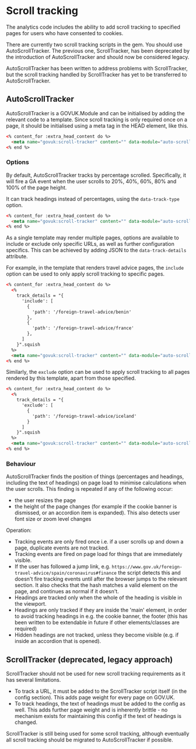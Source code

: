 # Scroll tracking

The analytics code includes the ability to add scroll tracking to specified pages for users who have consented to cookies.

There are currently two scroll tracking scripts in the gem. You should use AutoScrollTracker. The previous one, ScrollTracker, has been deprecated by the introduction of AutoScrollTracker and should now be considered legacy.

AutoScrollTracker has been written to address problems with ScrollTracker, but the scroll tracking handled by ScrollTracker has yet to be transferred to AutoScrollTracker.

## AutoScrollTracker

AutoScrollTracker is a GOVUK.Module and can be initialised by adding the relevant code to a template. Since scroll tracking is only required once on a page, it should be initialised using a meta tag in the HEAD element, like this.

```html
<% content_for :extra_head_content do %>
  <meta name="govuk:scroll-tracker" content="" data-module="auto-scroll-tracker"/>
<% end %>
```

### Options

By default, AutoScrollTracker tracks by percentage scrolled. Specifically, it will fire a GA event when the user scrolls to 20%, 40%, 60%, 80% and 100% of the page height.

It can track headings instead of percentages, using the `data-track-type` option.

```html
<% content_for :extra_head_content do %>
  <meta name="govuk:scroll-tracker" content="" data-module="auto-scroll-tracker" data-track-type="headings"/>
<% end %>
```

As a single template may render multiple pages, options are available to include or exclude only specific URLs, as well as further configuration specifics. This can be achieved by adding JSON to the `data-track-details` attribute.

For example, in the template that renders travel advice pages, the `include` option can be used to only apply scroll tracking to specific pages.

```html
<% content_for :extra_head_content do %>
  <%
    track_details = "{
      'include': [
        {
          'path': '/foreign-travel-advice/benin'
        },
        {
          'path': '/foreign-travel-advice/france'
        },
      ]
    }".squish
  %>
  <meta name="govuk:scroll-tracker" content="" data-module="auto-scroll-tracker" data-track-details="<%= track_details %>"/>
<% end %>
```

Similarly, the `exclude` option can be used to apply scroll tracking to all pages rendered by this template, apart from those specified.

```html
<% content_for :extra_head_content do %>
  <%
    track_details = "{
      'exclude': [
        {
          'path': '/foreign-travel-advice/iceland'
        }
      ]
    }".squish
  %>
  <meta name="govuk:scroll-tracker" content="" data-module="auto-scroll-tracker" data-track-details="<%= track_details %>"/>
<% end %>
```


### Behaviour

AutoScrollTracker finds the position of things (percentages and headings, including the text of headings) on page load to minimise calculations when the user scrolls. This finding is repeated if any of the following occur:

- the user resizes the page
- the height of the page changes (for example if the cookie banner is dismissed, or an accordion item is expanded). This also detects user font size or zoom level changes

Operation:

- Tracking events are only fired once i.e. if a user scrolls up and down a page, duplicate events are not tracked.
- Tracking events are fired on page load for things that are immediately visible.
- If the user has followed a jump link, e.g. `https://www.gov.uk/foreign-travel-advice/spain/coronavirus#finance` the script detects this and doesn't fire tracking events until after the browser jumps to the relevant section. It also checks that the hash matches a valid element on the page, and continues as normal if it doesn't.
- Headings are tracked only when the whole of the heading is visible in the viewport.
- Headings are only tracked if they are inside the 'main' element, in order to avoid tracking headings in e.g. the cookie banner, the footer (this has been written to be extendable in future if other elements/classes are required)
- Hidden headings are not tracked, unless they become visible (e.g. if inside an accordion that is opened).

## ScrollTracker (deprecated, legacy approach)

ScrollTracker should not be used for new scroll tracking requirements as it has several limitations.

- To track a URL, it must be added to the ScrollTracker script itself (in the config section). This adds page weight for every page on GOV.UK.
- To track headings, the text of headings must be added to the config as well. This adds further page weight and is inherently brittle - no mechanism exists for maintaining this config if the text of headings is changed.

ScrollTracker is still being used for some scroll tracking, although eventually all scroll tracking should be migrated to AutoScrollTracker if possible.
